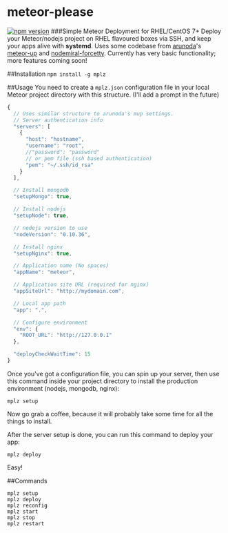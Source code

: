 # meteor-please
[![npm version](https://badge.fury.io/js/mplz.svg)](http://badge.fury.io/js/mplz)
###Simple Meteor Deployment for RHEL/CentOS 7+
Deploy your Meteor/nodejs project on RHEL flavoured boxes via SSH, and keep your apps alive with __systemd__. Uses some codebase from [arunoda](https://github.com/arunoda)'s [meteor-up](https://github.com/arunoda/meteor-up) and [nodemiral-forcetty](https://github.com/hellstad/nodemiral-forcetty). Currently has very basic functionality; more features coming soon!

##Installation
`npm install -g mplz`

##Usage
You need to create a `mplz.json` configuration file in your local Meteor project directory with this structure. (I'll add a prompt in the future)
````js
{
  // Uses similar structure to arunoda's mup settings.
  // Server authentication info
  "servers": [
    {
      "host": "hostname",
      "username": "root",
      //"password": "password"
      // or pem file (ssh based authentication)
      "pem": "~/.ssh/id_rsa"
    }
  ],

  // Install mongodb
  "setupMongo": true,

  // Install nodejs
  "setupNode": true,

  // nodejs version to use
  "nodeVersion": "0.10.36",

  // Install nginx
  "setupNginx": true,

  // Application name (No spaces)
  "appName": "meteor",

  // Application site URL (required for nginx)
  "appSiteUrl": "http://mydomain.com",

  // Local app path
  "app": ".",

  // Configure environment
  "env": {
    "ROOT_URL": "http://127.0.0.1"
  },

  "deployCheckWaitTime": 15
}
````
Once you've got a configuration file, you can spin up your server, then use this command inside your project directory to install the production environment (nodejs, mongodb, nginx):
````
mplz setup
````

Now go grab a coffee, because it will probably take some time for all the things to install.

After the server setup is done, you can run this command to deploy your app:
````
mplz deploy
````

Easy!

##Commands
````
mplz setup
mplz deploy
mplz reconfig
mplz start
mplz stop
mplz restart
````
